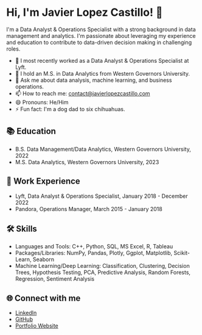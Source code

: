 # Hi, I'm Javier Lopez Castillo! 👋

I'm a Data Analyst & Operations Specialist with a strong background in data management and analytics. I'm passionate about leveraging my experience and education to contribute to data-driven decision making in challenging roles.

- 🔭 I most recently worked as a Data Analyst & Operations Specialist at Lyft.
- 🌱 I hold an M.S. in Data Analytics from Western Governors University.
- 💬 Ask me about data analysis, machine learning, and business operations.
- 📫 How to reach me: contact@javierlopezcastillo.com
- 😄 Pronouns: He/Him
- ⚡ Fun fact: I'm a dog dad to six chihuahuas.

## 📚 Education

- B.S. Data Management/Data Analytics, Western Governors University, 2022
- M.S. Data Analytics, Western Governors University, 2023

## 💼 Work Experience

- Lyft, Data Analyst & Operations Specialist, January 2018 - December 2022
- Pandora, Operations Manager, March 2015 - January 2018

## 🛠️ Skills

- Languages and Tools: C++, Python, SQL, MS Excel, R, Tableau
- Packages/Libraries: NumPy, Pandas, Plotly, Ggplot, Matplotlib, Scikit-Learn, Seaborn
- Machine Learning/Deep Learning: Classification, Clustering, Decision Trees, Hypothesis Testing, PCA, Predictive Analysis, Random Forests, Regression, Sentiment Analysis

## 🌐 Connect with me

- [LinkedIn](https://www.linkedin.com/in/javierlopezcastillo)
- [GitHub](https://github.com/jlopez873)
- [Portfolio Website](https://javierlopezcastillo.com)
